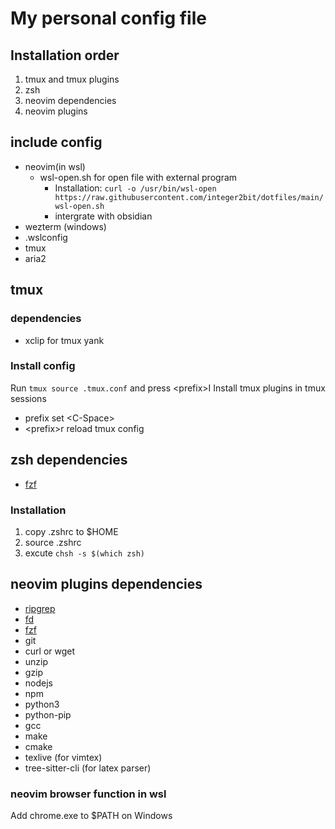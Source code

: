 # My personal config file

## Installation order

1. tmux and tmux plugins
2. zsh
3. neovim dependencies
4. neovim plugins

## include config

- neovim(in wsl)
  - wsl-open.sh for open file with external program
    - Installation: `curl -o /usr/bin/wsl-open https://raw.githubusercontent.com/integer2bit/dotfiles/main/wsl-open.sh`
    - intergrate with obsidian
- wezterm (windows)
- .wslconfig
- tmux
- aria2

## tmux

### dependencies

- xclip for tmux yank

### Install config

Run `tmux source .tmux.conf` and press \<prefix\>I Install tmux plugins in tmux sessions

- prefix set \<C-Space\>
- \<prefix\>r reload tmux config

## zsh dependencies

- [fzf](https://github.com/junegunn/fzf)

### Installation

1. copy .zshrc to $HOME
2. source .zshrc
3. excute `chsh -s $(which zsh)`

## neovim plugins dependencies

- [ripgrep](https://github.com/BurntSushi/ripgrep)
- [fd](https://github.com/sharkdp/fd)
- [fzf](https://github.com/junegunn/fzf)
- git
- curl or wget
- unzip
- gzip
- nodejs
- npm
- python3
- python-pip
- gcc
- make
- cmake
- texlive (for vimtex)
- tree-sitter-cli (for latex parser)

### neovim browser function in wsl

Add chrome.exe to $PATH on Windows
